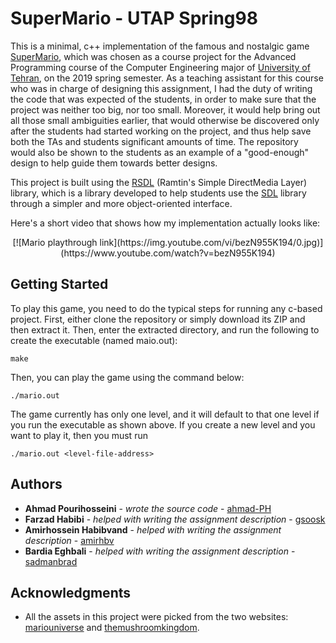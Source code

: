 # SuperMario - UTAP Spring98

This is a minimal, c++ implementation of the famous and nostalgic game [SuperMario](https://supermariobros.io/), which was chosen as a course project for the Advanced Programming course of the Computer Engineering major of [University of Tehran](https://ut.ac.ir/en), on the 2019 spring semester. 
As a teaching assistant for this course who was in charge of designing this assignment, I had the duty of writing the code that was expected of the students, in order to make sure that the project was neither too big, nor too small. Moreover, it would help bring out all those small ambiguities earlier, that would otherwise be discovered only after the students had started working on the project, and thus help save both the TAs and students significant amounts of time. The repository would also be shown to the students as an example of a "good-enough" design to help guide them towards better designs.

This project is built using the [RSDL](https://github.com/UTAP/RSDL) (Ramtin's Simple DirectMedia Layer) library, which is a library developed to help students use the [SDL](https://www.libsdl.org/) library through a simpler and more object-oriented interface. 

Here's a short video that shows how my implementation actually looks like:

<p style="text-align: center">
[![Mario playthrough link](https://img.youtube.com/vi/bezN955K194/0.jpg)](https://www.youtube.com/watch?v=bezN955K194)
</p>

## Getting Started

To play this game, you need to do the typical steps for running any c-based project.
First, either clone the repository or simply download its ZIP and then extract it. Then, enter the extracted directory, and run the following to create the executable (named maio.out):
```
make
```
Then, you can play the game using the command below:
```
./mario.out
```
The game currently has only one level, and it will default to that one level if you run the executable as shown above. If you create a new level and you want to play it, then you must run
```
./mario.out <level-file-address>
```

## Authors

* **Ahmad Pourihosseini** - *wrote the source code* - [ahmad-PH](https://github.com/ahmad-PH)
* **Farzad Habibi** - *helped with writing the assignment description* - [gsoosk](https://github.com/gsoosk)
* **Amirhossein Habibvand** - *helped with writing the assignment description* - [amirhbv](https://github.com/amirhbv)
* **Bardia Eghbali** - *helped with writing the assignment description* - [sadmanbrad](https://github.com/sadmanbrad)

## Acknowledgments

* All the assets in this project were picked from the two websites: [mariouniverse](http://www.mariouniverse.com/) and [themushroomkingdom](https://themushroomkingdom.net/wav.shtml).
